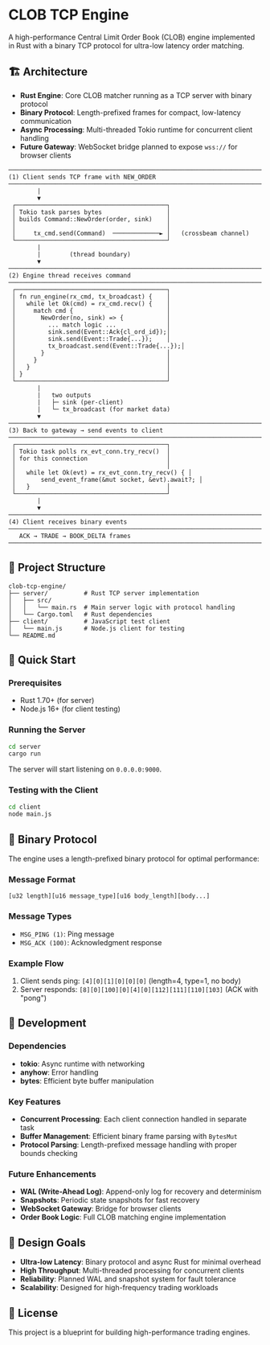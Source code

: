 # CLOB TCP Engine

A high-performance Central Limit Order Book (CLOB) engine implemented in Rust with a binary TCP protocol for ultra-low latency order matching.

## 🏗️ Architecture

- **Rust Engine**: Core CLOB matcher running as a TCP server with binary protocol
- **Binary Protocol**: Length-prefixed frames for compact, low-latency communication
- **Async Processing**: Multi-threaded Tokio runtime for concurrent client handling
- **Future Gateway**: WebSocket bridge planned to expose `wss://` for browser clients

```
──────────────────────────────────────────────────────────────────────────────
(1) Client sends TCP frame with NEW_ORDER
──────────────────────────────────────────────────────────────────────────────
        |
        ▼
 ┌──────────────────────────────────────────┐
 │ Tokio task parses bytes                  │
 │ builds Command::NewOrder(order, sink)    │
 │                                          │
 │     tx_cmd.send(Command)  ─────────────► │   (crossbeam channel)
 └──────────────────────────────────────────┘
        |
        |        (thread boundary)
        ▼
──────────────────────────────────────────────────────────────────────────────
(2) Engine thread receives command
──────────────────────────────────────────────────────────────────────────────
 ┌──────────────────────────────────────────┐
 │ fn run_engine(rx_cmd, tx_broadcast) {    │
 │   while let Ok(cmd) = rx_cmd.recv() {    │
 │     match cmd {                          │
 │       NewOrder(no, sink) => {            │
 │         ... match logic ...              │
 │         sink.send(Event::Ack{cl_ord_id});│
 │         sink.send(Event::Trade{...});    │
 │         tx_broadcast.send(Event::Trade{...});│
 │       }                                  │
 │     }                                    │
 │   }                                      │
 │ }                                        │
 └──────────────────────────────────────────┘
        |
        |   two outputs
        |   ├─ sink (per-client)
        |   └─ tx_broadcast (for market data)
        ▼
──────────────────────────────────────────────────────────────────────────────
(3) Back to gateway → send events to client
──────────────────────────────────────────────────────────────────────────────
 ┌──────────────────────────────────────────┐
 │ Tokio task polls rx_evt_conn.try_recv()  │
 │ for this connection                      │
 │                                          │
 │   while let Ok(evt) = rx_evt_conn.try_recv() { │
 │       send_event_frame(&mut socket, &evt).await?; │
 │   }                                      │
 └──────────────────────────────────────────┘
        |
        ▼
──────────────────────────────────────────────────────────────────────────────
(4) Client receives binary events
──────────────────────────────────────────────────────────────────────────────
   ACK → TRADE → BOOK_DELTA frames
──────────────────────────────────────────────────────────────────────────────
```

## 📁 Project Structure

```
clob-tcp-engine/
├── server/          # Rust TCP server implementation
│   ├── src/
│   │   └── main.rs  # Main server logic with protocol handling
│   └── Cargo.toml   # Rust dependencies
├── client/          # JavaScript test client
│   └── main.js      # Node.js client for testing
└── README.md
```

## 🚀 Quick Start

### Prerequisites
- Rust 1.70+ (for server)
- Node.js 16+ (for client testing)

### Running the Server

```bash
cd server
cargo run
```

The server will start listening on `0.0.0.0:9000`.

### Testing with the Client

```bash
cd client
node main.js
```

## 📡 Binary Protocol

The engine uses a length-prefixed binary protocol for optimal performance:

### Message Format
```
[u32 length][u16 message_type][u16 body_length][body...]
```

### Message Types
- `MSG_PING (1)`: Ping message
- `MSG_ACK (100)`: Acknowledgment response

### Example Flow
1. Client sends ping: `[4][0][1][0][0][0]` (length=4, type=1, no body)
2. Server responds: `[8][0][100][0][4][0][112][111][110][103]` (ACK with "pong")

## 🔧 Development

### Dependencies
- **tokio**: Async runtime with networking
- **anyhow**: Error handling
- **bytes**: Efficient byte buffer manipulation

### Key Features
- **Concurrent Processing**: Each client connection handled in separate task
- **Buffer Management**: Efficient binary frame parsing with `BytesMut`
- **Protocol Parsing**: Length-prefixed message handling with proper bounds checking

### Future Enhancements
- **WAL (Write-Ahead Log)**: Append-only log for recovery and determinism
- **Snapshots**: Periodic state snapshots for fast recovery
- **WebSocket Gateway**: Bridge for browser clients
- **Order Book Logic**: Full CLOB matching engine implementation

## 🎯 Design Goals

- **Ultra-low Latency**: Binary protocol and async Rust for minimal overhead
- **High Throughput**: Multi-threaded processing for concurrent clients
- **Reliability**: Planned WAL and snapshot system for fault tolerance
- **Scalability**: Designed for high-frequency trading workloads

## 📝 License

This project is a blueprint for building high-performance trading engines.
